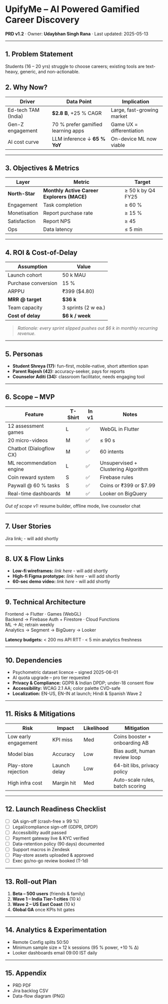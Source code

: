 # UpifyMe – AI Powered Gamified Career Discovery  
**PRD v1.2** · Owner: **Udaybhan Singh Rana** · Last updated: 2025-05-13

---

## 1. Problem Statement
Students (16 – 20 yrs) struggle to choose careers; existing tools are text-heavy, generic, and non-actionable.

## 2. Why Now?
| Driver | Data Point | Implication |
|--------|-----------|-------------|
| Ed-tech TAM (India) | **$2.8 B**, +25 % CAGR | Large, fast-growing market |
| Gen-Z engagement | 70 % prefer gamified learning apps | Game UX = differentiation |
| AI cost curve | LLM inference ↓ **65 % YoY** | On-device ML now viable |

---

## 3. Objectives & Metrics

| Layer | Metric | Target |
|-------|--------|--------|
| **North-Star** | **Monthly Active Career Explorers (MACE)** | ≥ 50 k by Q4 FY25 |
| Engagement | Task completion | ≥ 60 % |
| Monetisation | Report purchase rate | ≥ 15 % |
| Satisfaction | Report NPS | ≥ 45 |
| Ops | Data latency | ≤ 5 min |

---

## 4. ROI & Cost-of-Delay

| Assumption | Value |
|------------|-------|
| Launch cohort | 50 k MAU |
| Purchase conversion | 15 % |
| ARPPU | ₹399 ($4.80) |
| **MRR @ target** | **$36 k** |
| Team capacity | 3 sprints (2 w ea.) |
| **Cost of delay** | **$6 k / week** |

> *Rationale: every sprint slipped pushes out $6 k in monthly recurring revenue.*

---

## 5. Personas
- **Student Shreya (17):** fun-first, mobile-native, short attention span  
- **Parent Rajesh (42):** accuracy-seeker, pays for reports  
- **Counselor Aditi (34):** classroom facilitator, needs engaging tool

---

## 6. Scope – MVP

| Feature | T-Shirt | In v1 | Notes |
|---------|---------|-------|-------|
| 12 assessment games | L | ✅ | WebGL in Flutter |
| 20 micro-videos | M | ✅ | ≤ 90 s |
| Chatbot (Dialogflow CX) | M | ✅ | 60 intents |
| ML recommendation engine | L | ✅ | Unsupervised + Clustering Algorithm |
| Coin reward system | S | ✅ | Firebase rules |
| Paywall @ 60 % tasks | S | ✅ | Coins or ₹399 or $7.99 |
| Real-time dashboards | M | ✅ | Looker on BigQuery |

*Out of scope v1:* resume builder, offline mode, live counselor chat

---

## 7. User Stories
 Jira link; - will add shortly

---

## 8. UX & Flow Links
- **Low-fi wireframes:** *link here*  - will add shortly
- **High-fi Figma prototype:** *link here* - will add shortly
- **60-sec demo video:** *link here* - will add shortly

---

## 9. Technical Architecture
Frontend → Flutter · Games (WebGL)  
Backend → Firebase Auth + Firestore · Cloud Functions  
ML → AI; retrain weekly  
Analytics → Segment → BigQuery → Looker

**Latency budgets:** < 200 ms API RTT · < 5 min analytics freshness

---

## 10. Dependencies
- Psychometric dataset licence – signed 2025-06-01  
- AI quota upgrade – pro tier requested  
- **Privacy & Compliance:** GDPR & Indian DPDP; under-18 consent flow  
- **Accessibility:** WCAG 2.1 AA; color palette CVD-safe  
- **Localization:** EN-US, EN-IN at launch; Hindi & Spanish Wave 2

---

## 11. Risks & Mitigations

| Risk | Impact | Likelihood | Mitigation |
|------|--------|------------|------------|
| Low early engagement | KPI miss | Med | Coins booster + onboarding AB |
| Model bias | Accuracy | Low | Bias audit, human review loop |
| Play-store rejection | Launch delay | Low | 64-bit libs, privacy policy |
| High infra cost | Margin hit | Med | Auto-scale rules, batch scoring |

---

## 12. Launch Readiness Checklist
- [ ] QA sign-off (crash-free ≥ 99 %)  
- [ ] Legal/compliance sign-off (GDPR, DPDP)  
- [ ] Accessibility audit passed  
- [ ] Payment gateway live & KYC verified  
- [ ] Data-retention policy (90 days) documented  
- [ ] Support macros in Zendesk  
- [ ] Play-store assets uploaded & approved  
- [ ] Exec go/no-go review booked (T-1d)  

---

## 13. Roll-out Plan
1. **Beta – 500 users** (friends & family)  
2. **Wave 1 – India Tier-1 cities** (10 k)  
3. **Wave 2 – US East Coast** (10 k)  
4. **Global GA** once KPIs hit gates

---

## 14. Analytics & Experimentation
- Remote Config splits 50:50  
- Minimum sample size ≈ 12 k sessions (95 % power, +10 % Δ)  
- Looker dashboards email 09:00 IST daily

---

## 15. Appendix
- PRD PDF  
- Jira backlog CSV  
- Data-flow diagram (PNG)  

